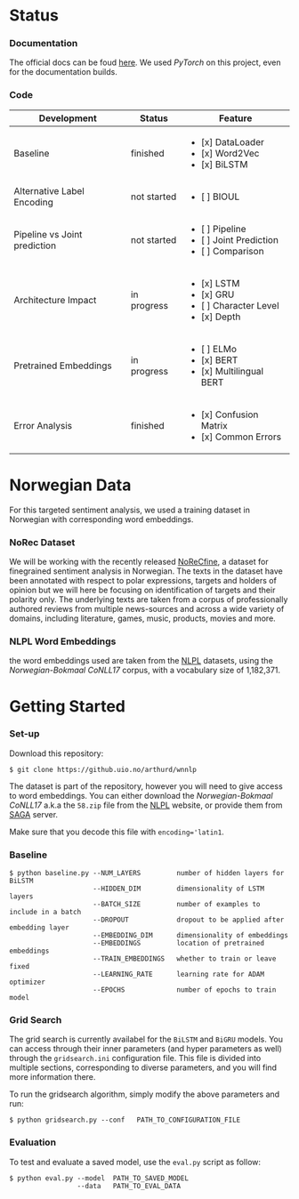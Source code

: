 # Status

### Documentation

The official docs can be foud [here](https://pages.github.uio.no/arthurd/in5550-exam).
We used _PyTorch_ on this project, even for the documentation builds.

### Code

| Development                  | Status      | Feature                                                                                  |
| ---------------------------- | ----------- | ---------------------------------------------------------------------------------------- |
| Baseline                     | finished    | <ul><li>[x] DataLoader</li><li>[x] Word2Vec</li><li>[x] BiLSTM</li></ul>                 |
| Alternative Label Encoding   | not started | <ul><li>[ ] BIOUL</li></ul>                                                              |
| Pipeline vs Joint prediction | not started | <ul><li>[ ] Pipeline</li><li>[ ] Joint Prediction</li><li>[ ] Comparison</li></ul>       |
| Architecture Impact          | in progress | <ul><li>[x] LSTM</li><li>[x] GRU</li><li>[ ] Character Level</li><li>[x] Depth</li></ul> |
| Pretrained Embeddings        | in progress | <ul><li>[ ] ELMo</li><li>[x] BERT</li><li>[x] Multilingual BERT</li></ul>                |
| Error Analysis               | finished    | <ul><li>[x] Confusion Matrix</li><li>[x] Common Errors</li></ul>                         |

# Norwegian Data

For this targeted sentiment analysis, we used a training dataset in Norwegian with corresponding word embeddings.

### NoRec Dataset

We will be working with the recently released [NoReCfine](https://www.researchgate.net/publication/337671672_A_Fine-grained_Sentiment_Dataset_for_Norwegian),
a dataset for finegrained sentiment analysis in Norwegian.
The texts in the dataset have been annotated with respect to polar expressions, targets and holders of opinion but
we will here be focusing on identification of targets and their polarity only.
The underlying texts are taken from a corpus of professionally authored reviews
from multiple news-sources and across a wide variety of domains, including
literature, games, music, products, movies and more.

### NLPL Word Embeddings

the word embeddings used are taken from the [NLPL](http://vectors.nlpl.eu/repository/#) datasets,
using the _Norwegian-Bokmaal CoNLL17_ corpus, with a vocabulary size of 1,182,371.

# Getting Started

### Set-up

Download this repository:

```
$ git clone https://github.uio.no/arthurd/wnnlp
```

The dataset is part of the repository, however you will need to give access to word embeddings.
You can either download the _Norwegian-Bokmaal CoNLL17_ a.k.a the `58.zip` file from the [NLPL](http://vectors.nlpl.eu/repository/#) website,
or provide them from [SAGA](https://documentation.sigma2.no/) server.

Make sure that you decode this file with `encoding='latin1`.

### Baseline

```
$ python baseline.py --NUM_LAYERS         number of hidden layers for BiLSTM
                     --HIDDEN_DIM         dimensionality of LSTM layers
                     --BATCH_SIZE         number of examples to include in a batch
                     --DROPOUT            dropout to be applied after embedding layer
                     --EMBEDDING_DIM      dimensionality of embeddings
                     --EMBEDDINGS         location of pretrained embeddings
                     --TRAIN_EMBEDDINGS   whether to train or leave fixed
                     --LEARNING_RATE      learning rate for ADAM optimizer
                     --EPOCHS             number of epochs to train model
```

### Grid Search

The grid search is currently availabel for the `BiLSTM` and `BiGRU` models.
You can access through their inner parameters (and hyper parameters as well) through the `gridsearch.ini`
configuration file. This file is divided into multiple sections, corresponding to diverse parameters, and
you will find more information there.

To run the gridsearch algorithm, simply modify the above parameters and run:

```
$ python gridsearch.py --conf   PATH_TO_CONFIGURATION_FILE
```

### Evaluation

To test and evaluate a saved model, use the `eval.py` script as follow:

```
$ python eval.py --model  PATH_TO_SAVED_MODEL
                 --data   PATH_TO_EVAL_DATA
```
